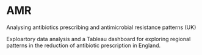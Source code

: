 # AMR
Analysing antibiotics prescribing and antimicrobial resistance patterns (UK)

Exploartory data analysis and a Tableau dashboard for exploring regional patterns in the reduction of antibiotic prescription in England.
